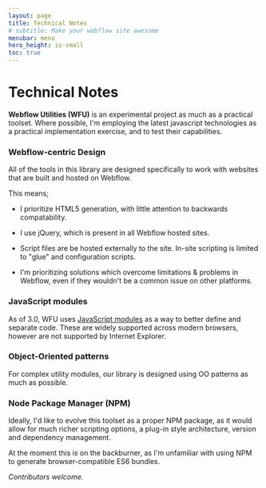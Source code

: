 ```yaml
---
layout: page
title: Technical Notes
# subtitle: Make your webflow site awesome
menubar: menu
hero_height: is-small
toc: true
---
```


# Technical Notes

**Webflow Utilities (WFU)** is an experimental project as much as a practical toolset. 
Where possible, I'm employing the latest javascript technologies as a practical implementation exercise, and to test their capabilities.

### Webflow-centric Design

All of the tools in this library are designed specifically to work with websites that are built and hosted on Webflow.

This means;

- I prioritize HTML5 generation, with little attention to backwards compatability.

- I use jQuery, which is present in all Webflow hosted sites.

- Script files are be hosted externally to the site. In-site scripting is limited to "glue" and configuration scripts.

- I'm prioritizing solutions which overcome limitations & problems in Webflow, even if they wouldn't be a common issue on other platforms.

### JavaScript modules

As of 3.0, WFU uses 
[JavaScript modules](https://developer.mozilla.org/en-US/docs/Web/JavaScript/Guide/Modules)
as a way to better define and separate code. 
These are widely supported across modern browsers, however are not supported by Internet Explorer.

### Object-Oriented patterns

For complex utility modules, our library is designed using OO patterns as much as possible.

### Node Package Manager (NPM)

Ideally, I'd like to evolve this toolset as a proper NPM package, as it would allow for much richer scripting options, a plug-in style architecture, version and dependency management.

At the moment this is on the backburner, as I'm unfamiliar with using NPM to generate browser-compatible ES6 bundles. 

*Contributors welcome.*

